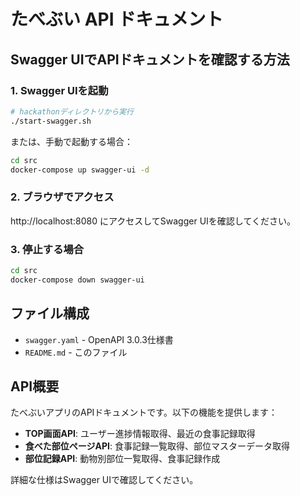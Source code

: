 # たべぶい API ドキュメント

## Swagger UIでAPIドキュメントを確認する方法

### 1. Swagger UIを起動

```bash
# hackathonディレクトリから実行
./start-swagger.sh
```

または、手動で起動する場合：

```bash
cd src
docker-compose up swagger-ui -d
```

### 2. ブラウザでアクセス

http://localhost:8080 にアクセスしてSwagger UIを確認してください。

### 3. 停止する場合

```bash
cd src
docker-compose down swagger-ui
```

## ファイル構成

- `swagger.yaml` - OpenAPI 3.0.3仕様書
- `README.md` - このファイル

## API概要

たべぶいアプリのAPIドキュメントです。以下の機能を提供します：

- **TOP画面API**: ユーザー進捗情報取得、最近の食事記録取得
- **食べた部位ページAPI**: 食事記録一覧取得、部位マスターデータ取得
- **部位記録API**: 動物別部位一覧取得、食事記録作成

詳細な仕様はSwagger UIで確認してください。